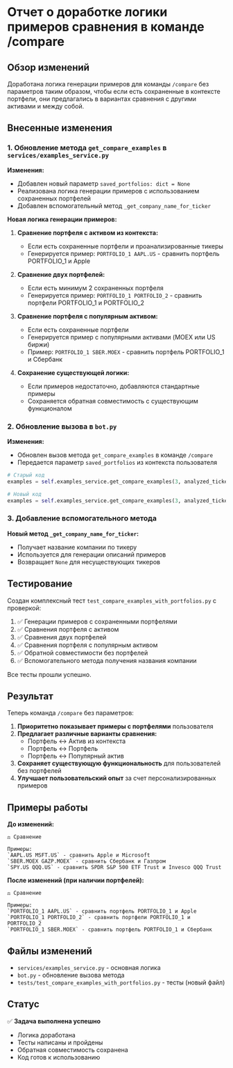 # Отчет о доработке логики примеров сравнения в команде /compare

## Обзор изменений

Доработана логика генерации примеров для команды `/compare` без параметров таким образом, чтобы если есть сохраненные в контексте портфели, они предлагались в вариантах сравнения с другими активами и между собой.

## Внесенные изменения

### 1. Обновление метода `get_compare_examples` в `services/examples_service.py`

**Изменения:**
- Добавлен новый параметр `saved_portfolios: dict = None`
- Реализована логика генерации примеров с использованием сохраненных портфелей
- Добавлен вспомогательный метод `_get_company_name_for_ticker`

**Новая логика генерации примеров:**

1. **Сравнение портфеля с активом из контекста:**
   - Если есть сохраненные портфели и проанализированные тикеры
   - Генерируется пример: `PORTFOLIO_1 AAPL.US` - сравнить портфель PORTFOLIO_1 и Apple

2. **Сравнение двух портфелей:**
   - Если есть минимум 2 сохраненных портфеля
   - Генерируется пример: `PORTFOLIO_1 PORTFOLIO_2` - сравнить портфели PORTFOLIO_1 и PORTFOLIO_2

3. **Сравнение портфеля с популярным активом:**
   - Если есть сохраненные портфели
   - Генерируется пример с популярными активами (MOEX или US биржи)
   - Пример: `PORTFOLIO_1 SBER.MOEX` - сравнить портфель PORTFOLIO_1 и Сбербанк

4. **Сохранение существующей логики:**
   - Если примеров недостаточно, добавляются стандартные примеры
   - Сохраняется обратная совместимость с существующим функционалом

### 2. Обновление вызова в `bot.py`

**Изменения:**
- Обновлен вызов метода `get_compare_examples` в команде `/compare`
- Передается параметр `saved_portfolios` из контекста пользователя

```python
# Старый код
examples = self.examples_service.get_compare_examples(3, analyzed_tickers)

# Новый код  
examples = self.examples_service.get_compare_examples(3, analyzed_tickers, saved_portfolios)
```

### 3. Добавление вспомогательного метода

**Новый метод `_get_company_name_for_ticker`:**
- Получает название компании по тикеру
- Используется для генерации описаний примеров
- Возвращает `None` для несуществующих тикеров

## Тестирование

Создан комплексный тест `test_compare_examples_with_portfolios.py` с проверкой:

1. ✅ Генерации примеров с сохраненными портфелями
2. ✅ Сравнения портфеля с активом
3. ✅ Сравнения двух портфелей
4. ✅ Сравнения портфеля с популярным активом
5. ✅ Обратной совместимости без портфелей
6. ✅ Вспомогательного метода получения названия компании

Все тесты прошли успешно.

## Результат

Теперь команда `/compare` без параметров:

1. **Приоритетно показывает примеры с портфелями** пользователя
2. **Предлагает различные варианты сравнения:**
   - Портфель ↔ Актив из контекста
   - Портфель ↔ Портфель
   - Портфель ↔ Популярный актив
3. **Сохраняет существующую функциональность** для пользователей без портфелей
4. **Улучшает пользовательский опыт** за счет персонализированных примеров

## Примеры работы

**До изменений:**
```
⚖️ Сравнение

Примеры:
`AAPL.US MSFT.US` - сравнить Apple и Microsoft
`SBER.MOEX GAZP.MOEX` - сравнить Сбербанк и Газпром
`SPY.US QQQ.US` - сравнить SPDR S&P 500 ETF Trust и Invesco QQQ Trust
```

**После изменений (при наличии портфелей):**
```
⚖️ Сравнение

Примеры:
`PORTFOLIO_1 AAPL.US` - сравнить портфель PORTFOLIO_1 и Apple
`PORTFOLIO_1 PORTFOLIO_2` - сравнить портфели PORTFOLIO_1 и PORTFOLIO_2
`PORTFOLIO_1 SBER.MOEX` - сравнить портфель PORTFOLIO_1 и Сбербанк
```

## Файлы изменений

- `services/examples_service.py` - основная логика
- `bot.py` - обновление вызова метода
- `tests/test_compare_examples_with_portfolios.py` - тесты (новый файл)

## Статус

✅ **Задача выполнена успешно**
- Логика доработана
- Тесты написаны и пройдены
- Обратная совместимость сохранена
- Код готов к использованию

